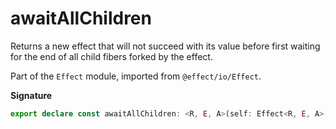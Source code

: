 # awaitAllChildren

Returns a new effect that will not succeed with its value before first
waiting for the end of all child fibers forked by the effect.

Part of the `Effect` module, imported from `@effect/io/Effect`.

**Signature**

```ts
export declare const awaitAllChildren: <R, E, A>(self: Effect<R, E, A>) => Effect<R, E, A>
```
